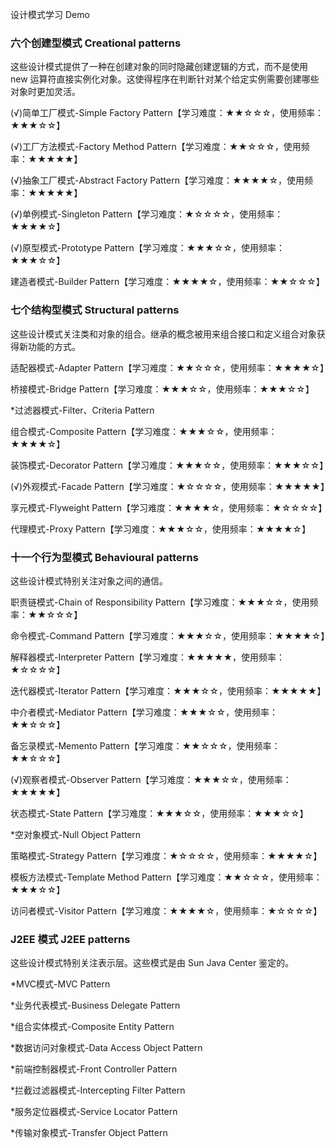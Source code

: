 设计模式学习 Demo




### 六个创建型模式 Creational patterns
这些设计模式提供了一种在创建对象的同时隐藏创建逻辑的方式，而不是使用 new 运算符直接实例化对象。这使得程序在判断针对某个给定实例需要创建哪些对象时更加灵活。

(√)简单工厂模式-Simple Factory Pattern【学习难度：★★☆☆☆，使用频率：★★★☆☆】

(√)工厂方法模式-Factory Method Pattern【学习难度：★★☆☆☆，使用频率：★★★★★】

(√)抽象工厂模式-Abstract  Factory Pattern【学习难度：★★★★☆，使用频率：★★★★★】

(√)单例模式-Singleton Pattern【学习难度：★☆☆☆☆，使用频率：★★★★☆】

(√)原型模式-Prototype Pattern【学习难度：★★★☆☆，使用频率：★★★☆☆】

建造者模式-Builder Pattern【学习难度：★★★★☆，使用频率：★★☆☆☆】


### 七个结构型模式 Structural patterns
这些设计模式关注类和对象的组合。继承的概念被用来组合接口和定义组合对象获得新功能的方式。

适配器模式-Adapter Pattern【学习难度：★★☆☆☆，使用频率：★★★★☆】

桥接模式-Bridge Pattern【学习难度：★★★☆☆，使用频率：★★★☆☆】

*过滤器模式-Filter、Criteria Pattern

组合模式-Composite Pattern【学习难度：★★★☆☆，使用频率：★★★★☆】

装饰模式-Decorator Pattern【学习难度：★★★☆☆，使用频率：★★★☆☆】

(√)外观模式-Facade Pattern【学习难度：★☆☆☆☆，使用频率：★★★★★】

享元模式-Flyweight Pattern【学习难度：★★★★☆，使用频率：★☆☆☆☆】

代理模式-Proxy Pattern【学习难度：★★★☆☆，使用频率：★★★★☆】



### 十一个行为型模式 Behavioural patterns
这些设计模式特别关注对象之间的通信。

职责链模式-Chain of Responsibility Pattern【学习难度：★★★☆☆，使用频率：★★☆☆☆】

命令模式-Command Pattern【学习难度：★★★☆☆，使用频率：★★★★☆】

解释器模式-Interpreter Pattern【学习难度：★★★★★，使用频率：★☆☆☆☆】

迭代器模式-Iterator Pattern【学习难度：★★★☆☆，使用频率：★★★★★】

中介者模式-Mediator Pattern【学习难度：★★★☆☆，使用频率：★★☆☆☆】

备忘录模式-Memento Pattern【学习难度：★★☆☆☆，使用频率：★★☆☆☆】

(√)观察者模式-Observer Pattern【学习难度：★★★☆☆，使用频率：★★★★★】

状态模式-State Pattern【学习难度：★★★☆☆，使用频率：★★★☆☆】

*空对象模式-Null Object Pattern

策略模式-Strategy Pattern【学习难度：★☆☆☆☆，使用频率：★★★★☆】

模板方法模式-Template Method Pattern【学习难度：★★☆☆☆，使用频率：★★★☆☆】

访问者模式-Visitor Pattern【学习难度：★★★★☆，使用频率：★☆☆☆☆】


### J2EE 模式 J2EE patterns
这些设计模式特别关注表示层。这些模式是由 Sun Java Center 鉴定的。

*MVC模式-MVC Pattern

*业务代表模式-Business Delegate Pattern

*组合实体模式-Composite Entity Pattern

*数据访问对象模式-Data Access Object Pattern

*前端控制器模式-Front Controller Pattern

*拦截过滤器模式-Intercepting Filter Pattern

*服务定位器模式-Service Locator Pattern

*传输对象模式-Transfer Object Pattern


